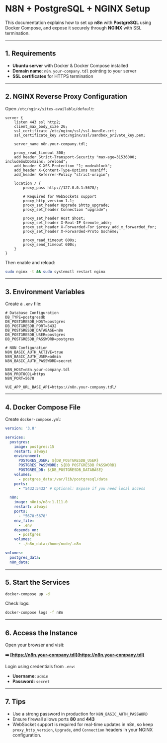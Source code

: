 # N8N + PostgreSQL + NGINX Setup

This documentation explains how to set up **n8n** with **PostgreSQL** using Docker Compose, and expose it securely through **NGINX** with SSL termination.

---

## 1. Requirements

* **Ubuntu server** with Docker & Docker Compose installed
* **Domain name**: `n8n.your-company.tdl` pointing to your server
* **SSL certificates** for HTTPS termination

---

## 2. NGINX Reverse Proxy Configuration

Open `/etc/nginx/sites-available/default`:

```nginx
server {
    listen 443 ssl http2;
    client_max_body_size 2G;
    ssl_certificate /etc/nginx/ssl/ssl-bundle.crt;
    ssl_certificate_key /etc/nginx/ssl/sandbox_private_key.pem;

    server_name n8n.your-company.tdl;

    proxy_read_timeout 300;
    add_header Strict-Transport-Security "max-age=31536000; includeSubDomains; preload";
    add_header X-XSS-Protection "1; mode=block";
    add_header X-Content-Type-Options nosniff;
    add_header Referrer-Policy "strict-origin";

    location / {
        proxy_pass http://127.0.0.1:5678/;

        # Required for WebSockets support
        proxy_http_version 1.1;
        proxy_set_header Upgrade $http_upgrade;
        proxy_set_header Connection "upgrade";

        proxy_set_header Host $host;
        proxy_set_header X-Real-IP $remote_addr;
        proxy_set_header X-Forwarded-For $proxy_add_x_forwarded_for;
        proxy_set_header X-Forwarded-Proto $scheme;

        proxy_read_timeout 600s;
        proxy_send_timeout 600s;
    }
}
```

Then enable and reload:

```bash
sudo nginx -t && sudo systemctl restart nginx
```

---

## 3. Environment Variables

Create a `.env` file:

```dotenv
# Database Configuration
DB_TYPE=postgresdb
DB_POSTGRESDB_HOST=postgres
DB_POSTGRESDB_PORT=5432
DB_POSTGRESDB_DATABASE=n8n
DB_POSTGRESDB_USER=postgres
DB_POSTGRESDB_PASSWORD=postgres

# N8N Configuration
N8N_BASIC_AUTH_ACTIVE=true
N8N_BASIC_AUTH_USER=admin
N8N_BASIC_AUTH_PASSWORD=secret

N8N_HOST=n8n.your-company.tdl
N8N_PROTOCOL=https
N8N_PORT=5678

VUE_APP_URL_BASE_API=https://n8n.your-company.tdl/
```

---

## 4. Docker Compose File

Create `docker-compose.yml`:

```yaml
version: '3.8'

services:
  postgres:
    image: postgres:15
    restart: always
    environment:
      POSTGRES_USER: ${DB_POSTGRESDB_USER}
      POSTGRES_PASSWORD: ${DB_POSTGRESDB_PASSWORD}
      POSTGRES_DB: ${DB_POSTGRESDB_DATABASE}
    volumes:
      - postgres_data:/var/lib/postgresql/data
    ports:
      - "5432:5432" # Optional: Expose if you need local access

  n8n:
    image: n8nio/n8n:1.111.0
    restart: always
    ports:
      - "5678:5678"
    env_file:
      - .env
    depends_on:
      - postgres
    volumes:
      - ./n8n_data:/home/node/.n8n

volumes:
  postgres_data:
  n8n_data:
```

---

## 5. Start the Services

```bash
docker-compose up -d
```

Check logs:

```bash
docker-compose logs -f n8n
```

---

## 6. Access the Instance

Open your browser and visit:

**➡️ [https://n8n.your-company.tdl](https://n8n.your-company.tdl)**

Login using credentials from `.env`:

* **Username:** `admin`
* **Password:** `secret`

---

## 7. Tips

* Use a strong password in production for `N8N_BASIC_AUTH_PASSWORD`
* Ensure firewall allows ports **80** and **443**
* WebSocket support is required for real-time updates in n8n, so keep `proxy_http_version`, `Upgrade`, and `Connection` headers in your NGINX configuration.
